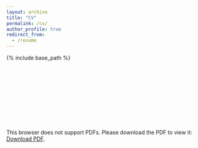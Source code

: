 ```yaml
---
layout: archive
title: "CV"
permalink: /cv/
author_profile: true
redirect_from:
  - /resume
---
```


{% include base_path %}

<object data="https://dulangaweerakoon.com/images/cv.pdf" type="application/pdf" width="700px" height="700px">
    <embed src="https://dulangaweerakoon.com/images/cv.pdf">
        <p>This browser does not support PDFs. Please download the PDF to view it: <a href="https://dulangaweerakoon.com/images/cv.pdf">Download PDF</a>.</p>
    </embed>
</object>
